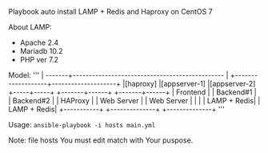 Playbook auto install LAMP + Redis and Haproxy on CentOS 7

About LAMP:
- Apache 2.4
- Mariadb 10.2
- PHP ver 7.2

Model:
'''
       |
-------+-----------------------------------------------
       |
       +-------------------+--------------------+
       |[haproxy]          |[appserver-1]       |[appserver-2]
 +-----+-----+     +-------+------+     +-------+------+
 | Frontend  |     |   Backend#1  |     |   Backend#2  |
 |  HAProxy  |     |  Web Server  |     |  Web Server  |
 |           |     |  LAMP + Redis|     |  LAMP + Redis|
 +-----------+     +--------------+     +--------------+
'''

Usage: `ansible-playbook -i hosts main.yml`

Note: file hosts You must edit match with Your puspose.
